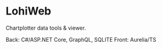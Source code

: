 # LohiWeb

Chartplotter data tools & viewer.

Back: C#/ASP.NET Core, GraphQL, SQLITE
Front: Aurelia/TS
